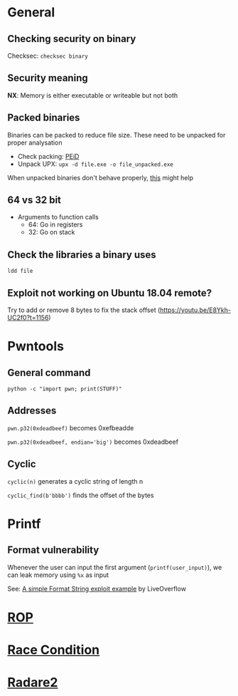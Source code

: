 # General
## Checking security on binary
Checksec: `checksec binary`

## Security meaning
**NX**: Memory is either executable or writeable but not both

## Packed binaries
Binaries can be packed to reduce file size. These need to be unpacked for proper analysation
- Check packing: [PEiD](https://www.softpedia.com/get/Programming/Packers-Crypters-Protectors/PEiD-updated.shtml)
- Unpack UPX: `upx -d file.exe -o file_unpacked.exe`

When unpacked binaries don't behave properly, [this](https://www.sans.org/blog/dealing-with-aslr-when-analyzing-malware-on-windows-8-1/) might help

## 64 vs 32 bit
- Arguments to function calls
  - 64: Go in registers
  - 32: Go on stack

## Check the libraries a binary uses
`ldd file`

## Exploit not working on Ubuntu 18.04 remote?
Try to add or remove 8 bytes to fix the stack offset (https://youtu.be/E8Ykh-UC2f0?t=1156)


# Pwntools
## General command
`python -c "import pwn; print(STUFF)"`
## Addresses
`pwn.p32(0xdeadbeef)` becomes 0xefbeadde

`pwn.p32(0xdeadbeef, endian='big')` becomes 0xdeadbeef

## Cyclic
`cyclic(n)` generates a cyclic string of length n

`cyclic_find(b'bbbb')` finds the offset of the bytes

# Printf
## Format vulnerability
Whenever the user can input the first argument (`printf(user_input)`), we can leak memory using `%x` as input

See: [A simple Format String exploit example](https://www.youtube.com/watch?v=0WvrSfcdq1I) by LiveOverflow

# [ROP](https://github.com/PinkDraconian/InfoSecCheatSheets/blob/master/binary/ROP.md)
# [Race Condition](https://github.com/PinkDraconian/InfoSecCheatSheets/blob/master/binary/race%20condition.md)
# [Radare2](https://github.com/PinkDraconian/InfoSecCheatSheets/blob/master/binary/radare2.md)
